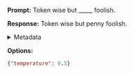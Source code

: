 **Prompt:**
Token wise but _____ foolish.

**Response:**
Token wise but penny foolish.

<details><summary>Metadata</summary>

- Duration: 639 ms
- Datetime: 2023-09-02T22:18:54.526294
- Model: gpt-3.5-turbo-0613

</details>

**Options:**
```json
{"temperature": 0.5}
```

